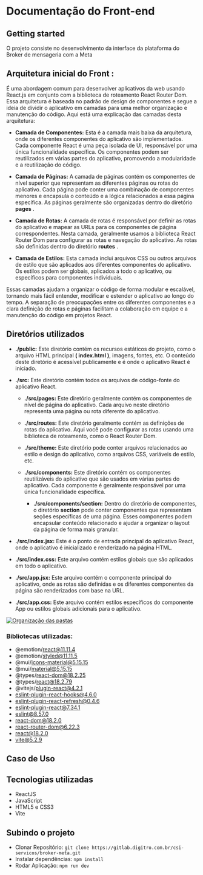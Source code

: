 # Documentação do Front-end


## Getting started

O projeto consiste no desenvolvimento da interface da plataforma do Broker de mensageria com a Meta

## Arquitetura inicial do Front :

É uma abordagem comum para desenvolver aplicativos da web usando React.js em conjunto
com a biblioteca de roteamento React Router Dom. 
Essa arquitetura é baseada no padrão de design de componentes e segue a ideia de dividir
o aplicativo em camadas para uma melhor organização e manutenção do código.
Aqui está uma explicação das camadas desta arquitetura:

- **Camada de Componentes:** Esta é a camada mais baixa da arquitetura, onde os diferentes
componentes do aplicativo são implementados. Cada componente React é
uma peça isolada de UI, responsável por uma única funcionalidade específica. Os
componentes podem ser reutilizados em várias partes do aplicativo, promovendo a modularidade e a reutilização do código.

- **Camada de Páginas:** A camada de páginas contém os componentes de nível superior
que representam as diferentes páginas ou rotas do aplicativo. Cada página pode conter
uma combinação de componentes menores e encapsula o conteúdo e a lógica relacionados
a essa página específica. As páginas geralmente são organizadas dentro do diretório **pages** .

- **Camada de Rotas:** A camada de rotas é responsável por definir as rotas do aplicativo
e mapear as URLs para os componentes de página correspondentes. Nesta camada,
geralmente usamos a biblioteca React Router Dom para configurar as rotas e navegação do aplicativo. As rotas são definidas dentro do diretório **routes** .

- **Camada de Estilos:** Esta camada inclui arquivos CSS ou outros arquivos de estilo que
são aplicados aos diferentes componentes do aplicativo. Os estilos podem ser globais,
aplicados a todo o aplicativo, ou específicos para componentes individuais.

Essas camadas ajudam a organizar o código de forma modular e escalável, tornando mais fácil
entender, modificar e estender o aplicativo ao longo do tempo. A separação de preocupações
entre os diferentes componentes e a clara definição de rotas e páginas facilitam a
colaboração em equipe e a manutenção do código em projetos React.

## Diretórios utilizados

- **./public:** Este diretório contém os recursos estáticos do projeto, como o arquivo HTML
principal **( index.html )**, imagens, fontes, etc. O conteúdo deste diretório é acessível publicamente e é onde o aplicativo React é iniciado.

- **./src:** Este diretório contém todos os arquivos de código-fonte do aplicativo React.

  - **./src/pages:** Este diretório geralmente contém os componentes de nível de página
do aplicativo. Cada arquivo neste diretório representa uma página ou rota diferente do aplicativo.

  - **./src/routes:** Este diretório geralmente contém as definições de rotas do aplicativo.
Aqui você pode configurar as rotas usando uma biblioteca de roteamento, como o React Router Dom.

  - **./src/theme:** Este diretório pode conter arquivos relacionados ao estilo e design do
aplicativo, como arquivos CSS, variáveis de estilo, etc.

  - **./src/components:** Este diretório contém os componentes reutilizáveis do aplicativo que
são usados em várias partes do aplicativo. Cada componente é geralmente responsável por uma única funcionalidade específica.

    - **./src/components/section:** Dentro do diretório de componentes, o diretório
**section** pode conter componentes que representam seções específicas de uma
página. Esses componentes podem encapsular conteúdo relacionado e ajudar a organizar o layout da página de forma mais granular.

- **./src/index.jsx:** Este é o ponto de entrada principal do aplicativo React, onde o
aplicativo é inicializado e renderizado na página HTML.

- **./src/index.css:** Este arquivo contém estilos globais que são aplicados em todo o aplicativo.

- **./src/app.jsx:** Este arquivo contém o componente principal do aplicativo, onde as
rotas são definidas e os diferentes componentes da página são renderizados com base na URL.

- **./src/app.css:** Este arquivo contém estilos específicos do componente App ou estilos globais adicionais para o aplicativo.


[![ Organização das pastas ](https://gitlab.digitro.com.br/csi-servicos/broker-meta/-/raw/main/modelo_api_com_mensageria_produtor/imgs/Diagrama_Modelo_API_com_mensageria.png " Organização das pastas ")](https://gitlab.digitro.com.br/csi-servicos/broker-meta/-/raw/main/modelo_api_com_mensageria_produtor/imgs/Diagrama_Modelo_API_com_mensageria.pngg " Organização das pastas ")

### Bibliotecas utilizadas:

- @emotion/react@11.11.4
- @emotion/styled@11.11.5
- @mui/icons-material@5.15.15
- @mui/material@5.15.15
- @types/react-dom@18.2.25
- @types/react@18.2.79
- @vitejs/plugin-react@4.2.1
- eslint-plugin-react-hooks@4.6.0
- eslint-plugin-react-refresh@0.4.6
- eslint-plugin-react@7.34.1
- eslint@8.57.0
- react-dom@18.2.0
- react-router-dom@6.22.3
- react@18.2.0
- vite@5.2.9


## Caso de Uso


## Tecnologias utilizadas

- ReactJS
- JavaScript
- HTML5 e CSS3
- Vite

## Subindo o projeto

- Clonar Repositório: `git clone https://gitlab.digitro.com.br/csi-servicos/broker-meta.git `
- Instalar dependências: `npm install`
- Rodar Aplicação: `npm run dev`
